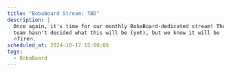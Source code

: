 ```yaml
---
title: "BobaBoard Stream: TBD"
description: |
  Once again, it's time for our monthly BobaBoard-dedicated stream! The
  team hasn't decided what this will be (yet), but we know it will be 
  🔥fire🔥.
scheduled_at: 2024-10-17 15:00:00
tags:
  - BobaBoard
---
```

